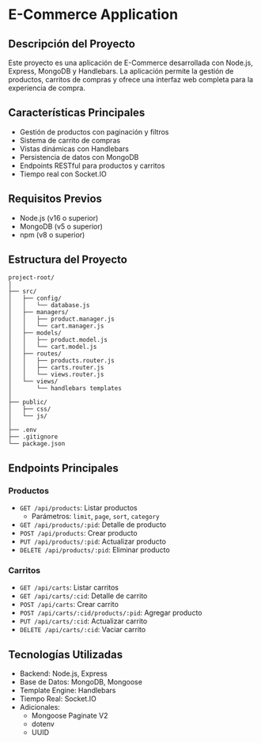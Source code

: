 # E-Commerce Application

## Descripción del Proyecto

Este proyecto es una aplicación de E-Commerce desarrollada con Node.js, Express, MongoDB y Handlebars. La aplicación permite la gestión de productos, carritos de compras y ofrece una interfaz web completa para la experiencia de compra.

## Características Principales

- Gestión de productos con paginación y filtros
- Sistema de carrito de compras
- Vistas dinámicas con Handlebars
- Persistencia de datos con MongoDB
- Endpoints RESTful para productos y carritos
- Tiempo real con Socket.IO

## Requisitos Previos

- Node.js (v16 o superior)
- MongoDB (v5 o superior)
- npm (v8 o superior)




## Estructura del Proyecto

```
project-root/
│
├── src/
│   ├── config/
│   │   └── database.js
│   ├── managers/
│   │   ├── product.manager.js
│   │   └── cart.manager.js
│   ├── models/
│   │   ├── product.model.js
│   │   └── cart.model.js
│   ├── routes/
│   │   ├── products.router.js
│   │   ├── carts.router.js
│   │   └── views.router.js
│   └── views/
│       └── handlebars templates
│
├── public/
│   ├── css/
│   └── js/
│
├── .env
├── .gitignore
└── package.json
```

## Endpoints Principales

### Productos
- `GET /api/products`: Listar productos
  - Parámetros: `limit`, `page`, `sort`, `category`
- `GET /api/products/:pid`: Detalle de producto
- `POST /api/products`: Crear producto
- `PUT /api/products/:pid`: Actualizar producto
- `DELETE /api/products/:pid`: Eliminar producto

### Carritos
- `GET /api/carts`: Listar carritos
- `GET /api/carts/:cid`: Detalle de carrito
- `POST /api/carts`: Crear carrito
- `POST /api/carts/:cid/products/:pid`: Agregar producto
- `PUT /api/carts/:cid`: Actualizar carrito
- `DELETE /api/carts/:cid`: Vaciar carrito

## Tecnologías Utilizadas

- Backend: Node.js, Express
- Base de Datos: MongoDB, Mongoose
- Template Engine: Handlebars
- Tiempo Real: Socket.IO
- Adicionales: 
  * Mongoose Paginate V2
  * dotenv
  * UUID







